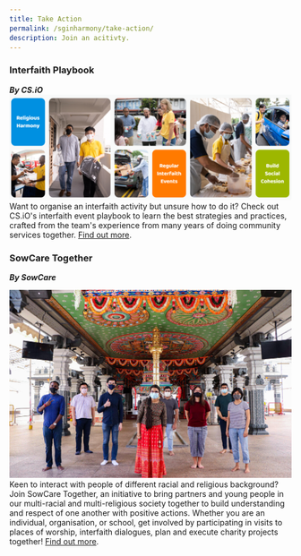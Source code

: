 ```yaml
---
title: Take Action
permalink: /sginharmony/take-action/
description: Join an acitivty.
---
```


### Interfaith Playbook
***By CS.iO***
![Alt text for image on Isomer site](/images/sginharmony/csiobanner.PNG)
Want to organise an interfaith activity but unsure how to do it? Check out CS.iO's interfaith event playbook  to learn the best strategies and practices, crafted from the team's experience from many years of  doing community services together.  <a href="https://interfaith.sg/" target="_blank">Find out more</a>.


### SowCare Together
***By SowCare***

![Sowcare](/images/sginharmony/Sowcare.jpg)
Keen to interact with people of different racial and religious background? Join SowCare Together, an initiative to bring partners and young people in our multi-racial and multi-religious society together to build understanding and respect of one another with positive actions. Whether you are an individual, organisation, or school, get involved by participating in visits to places of worship, interfaith dialogues, plan and execute charity projects together! <a href="https://www.sowcaretogether.sg/" target="_blank">Find out more</a>.

